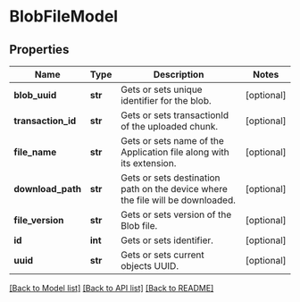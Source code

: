 # BlobFileModel

## Properties
Name | Type | Description | Notes
------------ | ------------- | ------------- | -------------
**blob_uuid** | **str** | Gets or sets unique identifier for the blob. | [optional] 
**transaction_id** | **str** | Gets or sets transactionId of the uploaded chunk. | [optional] 
**file_name** | **str** | Gets or sets name of the Application file along with its extension. | [optional] 
**download_path** | **str** | Gets or sets destination path on the device where the file will be downloaded. | [optional] 
**file_version** | **str** | Gets or sets version of the Blob file. | [optional] 
**id** | **int** | Gets or sets identifier. | [optional] 
**uuid** | **str** | Gets or sets current objects UUID. | [optional] 

[[Back to Model list]](../README.md#documentation-for-models) [[Back to API list]](../README.md#documentation-for-api-endpoints) [[Back to README]](../README.md)


